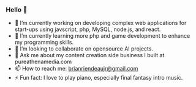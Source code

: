 ### Hello 👋

- 🔭 I’m currently working on developing complex web applications for start-ups using javscript, php, MySQL, node.js, and react.
- 🌱 I’m currently learning more php and game development to enhance my programming skills.
- 👯 I’m looking to collaborate on opensource AI projects.
- 💬 Ask me about my content creation side business I built at pureathenamedia.com
- 📫 How to reach me: brianriendeaujr@gmail.com
- ⚡ Fun fact: I love to play piano, especially final fantasy intro music.

<!--
**briendeau/briendeau** is a ✨ _special_ ✨ repository because its `README.md` (this file) appears on your GitHub profile.


- 🔭f I’m currently working on developing complex web applications using javscript, node.js, and react.
- 🌱 I’m currently learning more php and django to enhance my web knowledge.
- 👯 I’m looking to collaborate on opensource AI projects.
- 💬 Ask me about physics simulations using vpython and why javascript is my favorite programming language.
- 📫 How to reach me: brianriendeaujr@gmail.com
- ⚡ Fun fact: I love to play piano, especially final fantasy intro music.
-->
